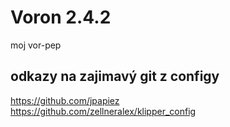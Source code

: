 # Voron 2.4.2
moj vor-pep

## odkazy na zajimavý git z configy
https://github.com/jpapiez  
https://github.com/zellneralex/klipper_config  

